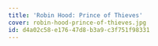 ```yaml
---
title: 'Robin Hood: Prince of Thieves'
cover: robin-hood-prince-of-thieves.jpg
id: d4a02c58-e176-47d8-b3a9-c3f751f98331
---
```

